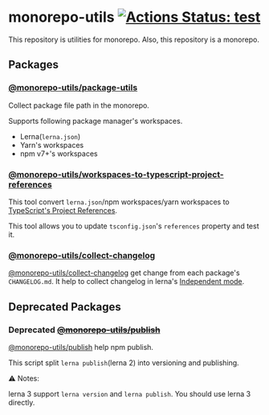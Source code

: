 # monorepo-utils [![Actions Status: test](https://github.com/azu/monorepo-utils/workflows/test/badge.svg)](https://github.com/azu/monorepo-utils/actions?query=workflow%3A"test")

This repository is utilities for monorepo.
Also, this repository is a monorepo.

## Packages

### [@monorepo-utils/package-utils](./packages/@monorepo-utils/package-utils)

Collect package file path in the monorepo.

Supports following package manager's workspaces.

- Lerna(`lerna.json`)
- Yarn's workspaces
- npm v7+'s workspaces

### [@monorepo-utils/workspaces-to-typescript-project-references](./packages/@monorepo-utils/workspaces-to-typescript-project-references)

This tool convert `lerna.json`/npm workspaces/yarn workspaces to [TypeScript's Project References](https://www.typescriptlang.org/docs/handbook/project-references.html).

This tool allows you to update `tsconfig.json`'s `references` property and test it. 

### [@monorepo-utils/collect-changelog](./packages/@monorepo-utils/collect-changelog)

[@monorepo-utils/collect-changelog](./packages/@monorepo-utils/collect-changelog) get change from each package's `CHANGELOG.md`.
It help to collect changelog in lerna's [Independent mode](https://github.com/lerna/lerna#independent-mode---independent).

## Deprecated Packages

### **Deprecated** <del>[@monorepo-utils/publish](./packages/@monorepo-utils/publish)</del>

[@monorepo-utils/publish](./archives/publish) help npm publish.

This script split `lerna publish`(lerna 2) into versioning and publishing.

:warning: Notes:

lerna 3 support `lerna version` and `lerna publish`.
You should use lerna 3 directly.

